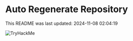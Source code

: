 # Auto Regenerate Repository

This README was last updated: 2024-11-08 02:04:19

 ![TryHackMe](https://tryhackme.com/badge/533634)